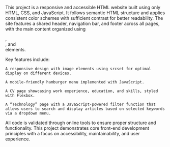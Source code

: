 This project is a responsive and accessible HTML website built using only HTML, CSS, and JavaScript. It follows semantic HTML structure and applies consistent color schemes with sufficient contrast for better readability. 
The site features a shared header, navigation bar, and footer across all pages, with the main content organized using <main>, <section>, and <article> elements.

Key features include:

    A responsive design with image elements using srcset for optimal display on different devices.

    A mobile-friendly hamburger menu implemented with JavaScript.

    A CV page showcasing work experience, education, and skills, styled with Flexbox.

    A “Technology” page with a JavaScript-powered filter function that allows users to search and display articles based on selected keywords via a dropdown menu.

All code is validated through online tools to ensure proper structure and functionality. 
This project demonstrates core front-end development principles with a focus on accessibility, maintainability, and user experience.
